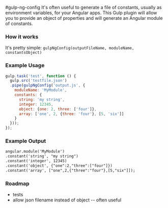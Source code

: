 #gulp-ng-config
It's often useful to generate a file of constants, usually as environment variables, for your Angular apps.
This Gulp plugin will allow you to provide an object of properties and will generate an Angular module of constants.

### How it works
It's pretty simple:
`gulpNgConfig(outputFileName, moduleName, constantsObject)`



### Example Usage
```javascript
gulp.task('test', function () {
  gulp.src('testfile.json')
  .pipe(gulpNgConfig('output.js', {
    moduleName: 'MyModule',
    constants: {
      string: 'my string',
      integer: 12345,
      object: {one: 2, three: ['four']},
      array: ['one', 2, {three: 'four'}, [5, 'six']]
    }
  }));
});
```
### Example Output
```html
angular.module('MyModule')
.constant('string', "my string")
.constant('integer', 12345)
.constant('object', {"one":2,"three":["four"]})
.constant('array', ["one",2,{"three":"four"},[5,"six"]]);
```

### Roadmap
- tests
- allow json filename instead of object -- often useful 
